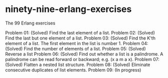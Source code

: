 # ninety-nine-erlang-exercises
The 99 Erlang exercises

Problem 01: (Solved) Find the last element of a list.
Problem 02: (Solved) Find the last but one element of a list.
Problem 03: (Solved) Find the K'th element of a list. The first element in the list is number 1.
Problem 04: (Solved) Find the number of elements of a list.
Problem 05: (Solved) Reverse a list
Problem 06: (Solved) Find out whether a list is a palindrome. A palindrome can be read forward or backward; e.g. (x a m a x).
Problem 07: (Solved) Flatten a nested list structure.
Problem 08: (Solved) Eliminate consecutive duplicates of list elements.
Problem 09: (In progress) 